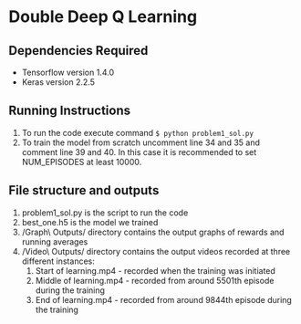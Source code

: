 # Double Deep Q Learning

## Dependencies Required
 - Tensorflow version 1.4.0
 - Keras version 2.2.5 

## Running Instructions
 1. To run the code execute command 
 `$ python problem1_sol.py` 
 2. To train the model from scratch uncomment line 34 and 35 and comment line 39 and 40. In this case it is recommended to set NUM_EPISODES at least 10000.

## File structure and outputs
 1. problem1_sol.py is the script to run the code
 2. best_one.h5 is the model we trained
 3. /Graph\ Outputs/ directory contains the output graphs of rewards and running averages
 4. /Video\ Outputs/ directory contains the output videos recorded at three different instances:
	1. Start of learning.mp4 - recorded when the training was initiated
	2. Middle of learning.mp4 - recorded from around 5501th episode during the training
	3. End of learning.mp4 - recorded from around 9844th episode during the training  
